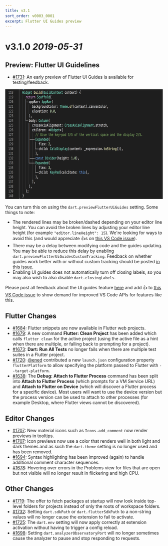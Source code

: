 ```yaml
---
title: v3.1
sort_order: v0003_0001
excerpt: Flutter UI Guides preview
---
```


# v3.1.0 *2019-05-31*

## Preview: Flutter UI Guidelines

- [#1731](https://github.com/Dart-Code/Dart-Code/issues/1731): An early preview of Flutter UI Guides is available for testing/feedback.

<img src="/images/release_notes/v3.1/ui_guides.png" width="700" height="350" />

You can turn this on using the `dart.previewFlutterUiGuides` setting. Some things to note:

- The rendered lines may be broken/dashed depending on your editor line height. You can avoid the broken lines by adjusting your editor line height (for example `"editor.lineHeight": 15`). We're looking for ways to avoid this (and would appreciate 👍s on [this VS Code issue](https://github.com/microsoft/vscode/issues/73780)).
- There may be a delay between modifying code and the guides updating. You may be able to reduce this delay by enabling `dart.previewFlutterUiGuidesCustomTracking`. Feedback on whether guides work better with or without custom tracking should be posted [in this issue](https://github.com/Dart-Code/Dart-Code/issues/1731).
- Enabling UI guides does not automatically turn off closing labels, so you may also wish to also disable `dart.closingLabels`.

Please post all feedback about the UI guides feature [here](https://github.com/Dart-Code/Dart-Code/issues/1731) and add 👍 to [this VS Code issue](https://github.com/microsoft/vscode/issues/73780) to show demand for improved VS Code APIs for features like this.


## Flutter Changes

- [#1684](https://github.com/Dart-Code/Dart-Code/issues/1684): Flutter snippets are now available in Flutter web projects.
- [#1679](https://github.com/Dart-Code/Dart-Code/issues/1679): A new command **Flutter: Clean Project** has been added which calls `flutter clean` for the active project (using the active file as a hint when there are multiple, or falling back to prompting for a project).
- [#1673](https://github.com/Dart-Code/Dart-Code/issues/1673): **Dart: Run All Tests** no longer fails when there are multiple test suites in a Flutter project.
- [#1720](https://github.com/Dart-Code/Dart-Code/issues/1720): [@ened](https://github.com/ened) contributed a new `launch.json` configuration property `flutterPlatform` to allow specifying the platform passed to Flutter with `--target-platform`.
- [#1638](https://github.com/Dart-Code/Dart-Code/issues/1638): The **Debug: Attach to Flutter Process** command has been split into **Attach to Flutter Process** (which prompts for a VM Service URL) and **Attach to Flutter on Device** (which will discover a Flutter process for a specific device). Most users will want to use the device version but the process version can be used to attach to other processes (for example Desktop, where Flutter views cannot be discovered).

## Editor Changes

- [#1707](https://github.com/Dart-Code/Dart-Code/issues/1707): New material icons such as `Icons.add_comment` now render previews in tooltips.
- [#1707](https://github.com/Dart-Code/Dart-Code/issues/1707): Icon previews now use a color that renders well in both light and dark themes and as such the `dart.theme` setting is no longer used and has been removed.
- [#1694](https://github.com/Dart-Code/Dart-Code/issues/1694): Syntax highlighting has been improved (again) to handle additional comment character sequences.
- [#1678](https://github.com/Dart-Code/Dart-Code/issues/1678): Hovering over errors in the Problems view for files that are open but not visible will no longer result in flickering and high CPU.

## Other Changes

- [#1719](https://github.com/Dart-Code/Dart-Code/issues/1719): The offer to fetch packages at startup will now look inside top-level folders for projects instead of only the roots of workspace folders.
- [#1732](https://github.com/Dart-Code/Dart-Code/issues/1732): Setting `dart.sdkPath` or `dart.flutterSdkPath` to a non-string values will no longer cause the extension to fail to activate.
- [#1725](https://github.com/Dart-Code/Dart-Code/issues/1725): The `dart.env` setting will now apply correctly at extension activation without having to trigger a config reload.
- [#1698](https://github.com/Dart-Code/Dart-Code/issues/1698): Setting `dart.analyzerObservatoryPort` will no longer sometimes cause the analyzer to pause and stop responding to requests.
